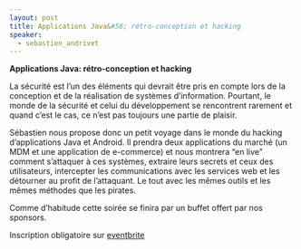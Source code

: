 ```yaml
---
layout: post
title: Applications Java&#58; rétro-conception et hacking
speaker:
  - sebastien_andrivet
---
```


**Applications Java: rétro-conception et hacking**

La sécurité est l’un des éléments qui devrait être pris en compte lors de la conception et de la réalisation de systèmes d’information. Pourtant, le monde de la sécurité et celui du développement se rencontrent rarement et quand c’est le cas, ce n’est pas toujours une partie de plaisir.

Sébastien nous propose donc un petit voyage dans le monde du hacking d’applications Java et Android. Il prendra deux applications du marché (un MDM et une application de e-commerce) et nous montrera “en live” comment s’attaquer à ces systèmes, extraire leurs secrets et ceux des utilisateurs, intercepter les communications avec les services web et les détourner au profit de l’attaquant. Le tout avec les mêmes outils et les mêmes méthodes que les pirates.

Comme d’habitude cette soirée se finira par un buffet offert par nos sponsors.

Inscription obligatoire sur [eventbrite](http://www.eventbrite.com/event/5735378672)
